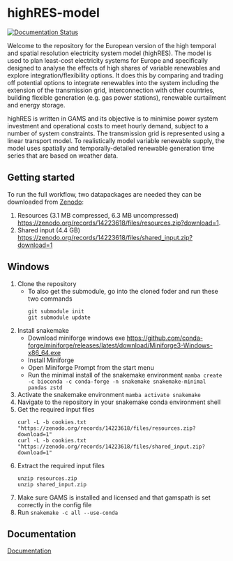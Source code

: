# highRES-model

[![Documentation Status](https://readthedocs.org/projects/highres-europe-wf/badge/?version=latest)](https://highres-europe-wf.readthedocs.io/en/latest/?badge=latest)

Welcome to the repository for the European version of the high temporal and spatial resolution electricity system model (highRES). The model is used to plan least-cost electricity systems for Europe and specifically designed to analyse the effects of high shares of variable renewables and explore integration/flexibility options. It does this by comparing and trading off potential options to integrate renewables into the system including the extension of the transmission grid, interconnection with other countries, building flexible generation (e.g. gas power stations), renewable curtailment and energy storage.

highRES is written in GAMS and its objective is to minimise power system investment and operational costs to meet hourly demand, subject to a number of system constraints. The transmission grid is represented using a linear transport model. To realistically model variable renewable supply, the model uses spatially and temporally-detailed renewable generation time series that are based on weather data.

## Getting started

To run the full workflow, two datapackages are needed they can be downloaded from [Zenodo](https://zenodo.org/records/14223618):

1. Resources (3.1 MB compressed, 6.3 MB uncompressed) <https://zenodo.org/records/14223618/files/resources.zip?download=1>.
2. Shared input (4.4 GB) <https://zenodo.org/records/14223618/files/shared_input.zip?download=1>

## Windows
1. Clone the repository
    - To also get the submodule, go into the cloned foder and run these two commands
        ```
        git submodule init
        git submodule update
        ```
2. Install snakemake
    - Download miniforge windows exe <https://github.com/conda-forge/miniforge/releases/latest/download/Miniforge3-Windows-x86_64.exe>
    - Install Miniforge
    - Open Miniforge Prompt from the start menu
    - Run the minimal install of the snakemake environment `mamba create -c bioconda -c conda-forge -n snakemake snakemake-minimal pandas zstd`
3. Activate the snakemake environment `mamba activate snakemake`
4. Navigate to the repository in your snakemake conda environment shell
5. Get the required input files
    ```
   curl -L -b cookies.txt "https://zenodo.org/records/14223618/files/resources.zip?download=1" 
   curl -L -b cookies.txt "https://zenodo.org/records/14223618/files/shared_input.zip?download=1"
   ```
6. Extract the required input files
    ```
    unzip resources.zip
    unzip shared_input.zip
    ```
7. Make sure GAMS is installed and licensed and that gamspath is set correctly in the config file
8. Run `snakemake -c all --use-conda`


## Documentation 
[Documentation](https://highres-europe-wf.readthedocs.io/en/latest/)
